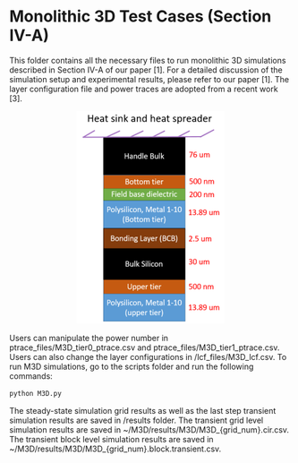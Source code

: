 # Monolithic 3D Test Cases (Section IV-A)
This folder contains all the necessary files to run monolithic 3D simulations described in Section IV-A of our paper [1].
For a detailed discussion of the simulation setup and experimental results, please refer to our paper [1].
The layer configuration file and power traces are adopted from a recent work [3].

<p align="center">
<img src= "/image/M3D.png" />
</p>

Users can manipulate the power number in ptrace_files/M3D_tier0_ptrace.csv and ptrace_files/M3D_tier1_ptrace.csv. 
Users can also change the layer configurations in /lcf_files/M3D_lcf.csv.
To run M3D simulations, go to the scripts folder and run the following commands:

```python
python M3D.py
```

The steady-state simulation grid results as well as the last step transient simulation results are saved in /results folder.
The transient grid level simulation results are saved in ~/M3D/results/M3D/M3D_{grid_num}.cir.csv. 
The transient block level simulation results are saved in ~/M3D/results/M3D/M3D_{grid_num}.block.transient.csv. 
